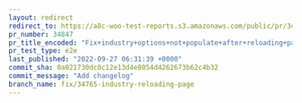 ```yaml
---
layout: redirect
redirect_to: https://a8c-woo-test-reports.s3.amazonaws.com/public/pr/34847/e2e/index.html
pr_number: 34847
pr_title_encoded: "Fix+industry+options+not+populate+after+reloading+page"
pr_test_type: e2e
last_published: "2022-09-27 06:31:39 +0000"
commit_sha: 0a021730dc0c12e13d4e8054d4262673b62c4b32
commit_message: "Add changelog"
branch_name: fix/34765-industry-reloading-page
---
```

